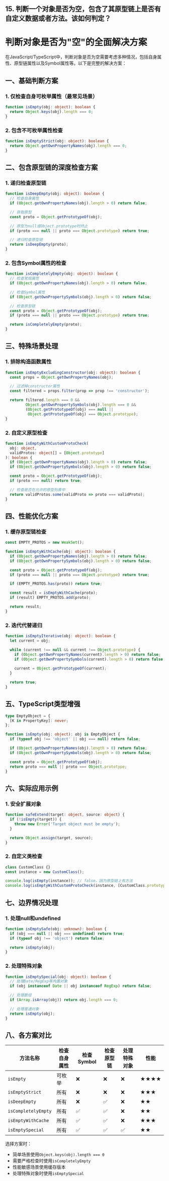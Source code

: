 ## 15. 判断一个对象是否为空，包含了其原型链上是否有自定义数据或者方法。该如何判定？

# 判断对象是否为"空"的全面解决方案

在JavaScript/TypeScript中，判断对象是否为空需要考虑多种情况，包括自身属性、原型链属性以及Symbol属性等。以下是完整的解决方案：

## 一、基础判断方案

### 1. 仅检查自身可枚举属性（最常见场景）
```typescript
function isEmpty(obj: object): boolean {
  return Object.keys(obj).length === 0;
}
```

### 2. 包含不可枚举属性检查
```typescript
function isEmptyStrict(obj: object): boolean {
  return Object.getOwnPropertyNames(obj).length === 0;
}
```

## 二、包含原型链的深度检查方案

### 1. 递归检查原型链
```typescript
function isDeepEmpty(obj: object): boolean {
  // 检查自身属性
  if (Object.getOwnPropertyNames(obj).length > 0) return false;

  // 获取原型
  const proto = Object.getPrototypeOf(obj);

  // 原型为null或Object.prototype时终止
  if (proto === null || proto === Object.prototype) return true;

  // 递归检查原型链
  return isDeepEmpty(proto);
}
```

### 2. 包含Symbol属性的检查
```typescript
function isCompletelyEmpty(obj: object): boolean {
  // 检查常规属性
  if (Object.getOwnPropertyNames(obj).length > 0) return false;

  // 检查Symbol属性
  if (Object.getOwnPropertySymbols(obj).length > 0) return false;

  // 检查原型链
  const proto = Object.getPrototypeOf(obj);
  if (proto === null || proto === Object.prototype) return true;

  return isCompletelyEmpty(proto);
}
```

## 三、特殊场景处理

### 1. 排除构造函数属性
```typescript
function isEmptyExcludingConstructor(obj: object): boolean {
  const props = Object.getOwnPropertyNames(obj);

  // 过滤掉constructor属性
  const filtered = props.filter(prop => prop !== 'constructor');

  return filtered.length === 0 && 
         Object.getOwnPropertySymbols(obj).length === 0 &&
         (Object.getPrototypeOf(obj) === null || 
          Object.getPrototypeOf(obj) === Object.prototype);
}
```

### 2. 自定义原型检查
```typescript
function isEmptyWithCustomProtoCheck(
  obj: object,
  validProtos: object[] = [Object.prototype]
): boolean {
  if (Object.getOwnPropertyNames(obj).length > 0) return false;
  if (Object.getOwnPropertySymbols(obj).length > 0) return false;

  const proto = Object.getPrototypeOf(obj);
  if (proto === null) return true;

  // 检查是否在允许的原型列表中
  return validProtos.some(validProto => proto === validProto);
}
```

## 四、性能优化方案

### 1. 缓存原型链检查
```typescript
const EMPTY_PROTOS = new WeakSet();

function isEmptyWithCache(obj: object): boolean {
  if (Object.getOwnPropertyNames(obj).length > 0) return false;
  if (Object.getOwnPropertySymbols(obj).length > 0) return false;

  const proto = Object.getPrototypeOf(obj);
  if (proto === null || proto === Object.prototype) return true;

  if (EMPTY_PROTOS.has(proto)) return true;

  const result = isEmptyWithCache(proto);
  if (result) EMPTY_PROTOS.add(proto);

  return result;
}
```

### 2. 迭代代替递归
```typescript
function isEmptyIterative(obj: object): boolean {
  let current = obj;

  while (current !== null && current !== Object.prototype) {
    if (Object.getOwnPropertyNames(current).length > 0) return false;
    if (Object.getOwnPropertySymbols(current).length > 0) return false;
  
    current = Object.getPrototypeOf(current);
  }

  return true;
}
```

## 五、TypeScript类型增强

```typescript
type EmptyObject = {
  [K in PropertyKey]: never;
};

function isEmpty(obj: object): obj is EmptyObject {
  if (typeof obj !== 'object' || obj === null) return false;

  if (Object.getOwnPropertyNames(obj).length > 0) return false;
  if (Object.getOwnPropertySymbols(obj).length > 0) return false;

  const proto = Object.getPrototypeOf(obj);
  return proto === null || proto === Object.prototype;
}
```

## 六、实际应用示例

### 1. 安全扩展对象
```typescript
function safeExtend(target: object, source: object) {
  if (!isEmpty(target)) {
    throw new Error('Target object must be empty');
  }

  return Object.assign(target, source);
}
```

### 2. 自定义类检查
```typescript
class CustomClass {}
const instance = new CustomClass();

console.log(isEmpty(instance)); // false，因为原型链上有方法
console.log(isEmptyWithCustomProtoCheck(instance, [CustomClass.prototype])); // true
```

## 七、边界情况处理

### 1. 处理null和undefined
```typescript
function isEmptySafe(obj: unknown): boolean {
  if (obj === null || obj === undefined) return true;
  if (typeof obj !== 'object') return false;

  return isEmpty(obj);
}
```

### 2. 处理特殊对象
```typescript
function isEmptySpecial(obj: object): boolean {
  // 处理Date/RegExp等内置对象
  if (obj instanceof Date || obj instanceof RegExp) return false;

  // 处理数组
  if (Array.isArray(obj)) return obj.length === 0;

  // 处理普通对象
  return isEmpty(obj);
}
```

## 八、各方案对比

| 方法名称                  | 检查自身属性 | 检查Symbol | 检查原型链 | 处理特殊对象 | 性能 |
|--------------------------|-------------|------------|------------|--------------|------|
| `isEmpty`                | 可枚举      | ❌         | ❌         | ❌           | ★★★★ |
| `isEmptyStrict`          | 所有        | ❌         | ❌         | ❌           | ★★★  |
| `isDeepEmpty`            | 所有        | ❌         | ✅         | ❌           | ★★   |
| `isCompletelyEmpty`      | 所有        | ✅         | ✅         | ❌           | ★★   |
| `isEmptyWithCache`       | 所有        | ✅         | ✅         | ❌           | ★★★  |
| `isEmptySpecial`         | 所有        | ✅         | ✅         | ✅           | ★★   |

选择方案时：
- 简单场景使用`Object.keys(obj).length === 0`
- 需要严格检查时使用`isCompletelyEmpty`
- 性能敏感场景使用缓存版本
- 处理特殊对象时使用`isEmptySpecial`
